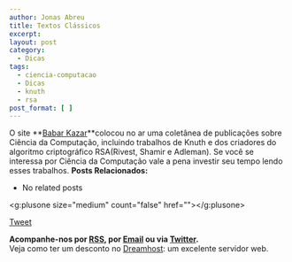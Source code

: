 ```yaml
---
author: Jonas Abreu
title: Textos Clássicos
excerpt:
layout: post
category:
  - Dicas
tags:
  - ciencia-computacao
  - Dicas
  - knuth
  - rsa
post_format: [ ]
---
```

O site **[Babar Kazar][1]**colocou no ar uma coletânea de publicações sobre Ciência da Computação, incluindo trabalhos de Knuth e dos criadores do algoritmo criptográfico RSA(Rivest, Shamir e Adleman). Se você se interessa por Ciência da Computação vale a pena investir seu tempo lendo esses trabalhos. 
**Posts Relacionados:** 
*   No related posts

<g:plusone size="medium" count="false" href=""></g:plusone> 

[Tweet][2] 





**Acompanhe-nos por [ RSS][3], por [Email][4] ou via [Twitter][5].**  
Veja como ter um desconto no [Dreamhost][6]: um excelente servidor web.

 [1]: http://www.zafar.se/bkz/Articles/ClassicCompScienceTexts
 [2]: https://twitter.com/share
 [3]: http://feeds.feedburner.com/VidaGeek
 [4]: http://feedburner.google.com/fb/a/mailverify?uri=VidaGeek&loc=pt_BR
 [5]: http://twitter.com/blogvidageek
 [6]: http://vidageek.net/dreamhost/